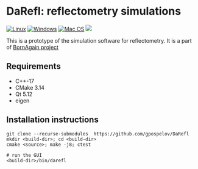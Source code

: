 # DaRefl: reflectometry simulations

[![Linux](https://github.com/gpospelov/DaRefl/workflows/Linux/badge.svg?branch=master)](https://github.com/gpospelov/DaRefl/actions?query=workflow%3ALinux)
[![Windows](https://github.com/gpospelov/DaRefl/workflows/Windows/badge.svg?branch=master)](https://github.com/gpospelov/DaRefl/actions?query=workflow%3AWindows)
[![Mac OS](https://github.com/gpospelov/DaRefl/workflows/MacOS/badge.svg?branch=master)](https://github.com/gpospelov/DaRefl/actions?query=workflow%3AMacOS)
![](https://tokei.rs/b1/github/gpospelov/DaRefl/?category=code)


This is a prototype of the simulation software for reflectometry.
It is a part of [BornAgain project](https://www.bornagainproject.org)

## Requirements

+ C++-17
+ CMake 3.14
+ Qt 5.12
+ eigen

## Installation instructions

```
git clone --recurse-submodules  https://github.com/gpospelov/DaRefl
mkdir <build-dir>; cd <build-dir>
cmake <source>; make -j8; ctest

# run the GUI
<build-dir>/bin/darefl
```

